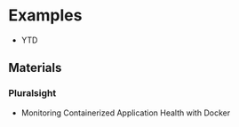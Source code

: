 # Examples
* YTD

## Materials
### Pluralsight
* Monitoring Containerized Application Health with Docker